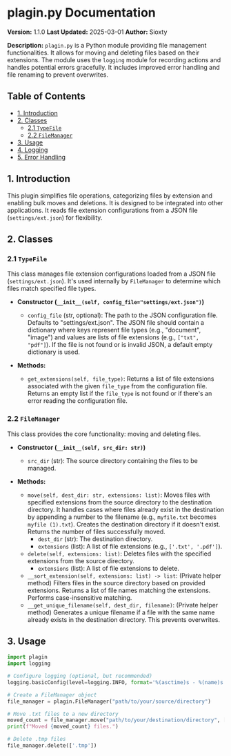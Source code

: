 # plagin.py Documentation

**Version:** 1.1.0
**Last Updated:** 2025-03-01
**Author:** Sioxty

**Description:** `plagin.py` is a Python module providing file management functionalities. It allows for moving and deleting files based on their extensions. The module uses the `logging` module for recording actions and handles potential errors gracefully.  It includes improved error handling and file renaming to prevent overwrites.

## Table of Contents

- [1. Introduction](#1-introduction)
- [2. Classes](#2-classes)
    - [2.1 `TypeFile`](#21-typefile)
    - [2.2 `FileManager`](#22-filemanager)
- [3. Usage](#3-usage)
- [4. Logging](#4-logging)
- [5. Error Handling](#5-error-handling)


## 1. Introduction

This plugin simplifies file operations, categorizing files by extension and enabling bulk moves and deletions. It is designed to be integrated into other applications.  It reads file extension configurations from a JSON file (`settings/ext.json`) for flexibility.


## 2. Classes

### 2.1 `TypeFile`

This class manages file extension configurations loaded from a JSON file (`settings/ext.json`). It's used internally by `FileManager` to determine which files match specified file types.

*   **Constructor (`__init__(self, config_file="settings/ext.json")`)**
    *   `config_file` (str, optional): The path to the JSON configuration file. Defaults to "settings/ext.json". The JSON file should contain a dictionary where keys represent file types (e.g., "document", "image") and values are lists of file extensions (e.g., `["txt", "pdf"]`).  If the file is not found or is invalid JSON, a default empty dictionary is used.

*   **Methods:**
    *   `get_extensions(self, file_type)`: Returns a list of file extensions associated with the given `file_type` from the configuration file. Returns an empty list if the `file_type` is not found or if there's an error reading the configuration file.


### 2.2 `FileManager`

This class provides the core functionality: moving and deleting files.

*   **Constructor (`__init__(self, src_dir: str)`)**
    *   `src_dir` (str): The source directory containing the files to be managed.

*   **Methods:**
    *   `move(self, dest_dir: str, extensions: list)`: Moves files with specified extensions from the source directory to the destination directory. It handles cases where files already exist in the destination by appending a number to the filename (e.g., `myfile.txt` becomes `myfile (1).txt`). Creates the destination directory if it doesn't exist.  Returns the number of files successfully moved.
        *   `dest_dir` (str): The destination directory.
        *   `extensions` (list): A list of file extensions (e.g., `['.txt', '.pdf']`).
    *   `delete(self, extensions: list)`: Deletes files with the specified extensions from the source directory.
        *   `extensions` (list): A list of file extensions to delete.
    *   `__sort_extension(self, extensions: list) -> list`: (Private helper method) Filters files in the source directory based on provided extensions. Returns a list of file names matching the extensions. Performs case-insensitive matching.
    *   `__get_unique_filename(self, dest_dir, filename)`: (Private helper method) Generates a unique filename if a file with the same name already exists in the destination directory.  This prevents overwrites.


## 3. Usage

```python
import plagin
import logging

# Configure logging (optional, but recommended)
logging.basicConfig(level=logging.INFO, format='%(asctime)s - %(name)s - %(levelname)s - %(message)s')

# Create a FileManager object
file_manager = plagin.FileManager("path/to/your/source/directory")

# Move .txt files to a new directory
moved_count = file_manager.move("path/to/your/destination/directory", ['.txt'])
print(f"Moved {moved_count} files.")

# Delete .tmp files
file_manager.delete(['.tmp'])

